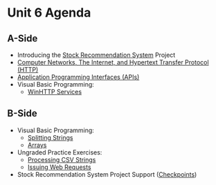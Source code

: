 # Unit 6 Agenda

## A-Side

  + Introducing the [Stock Recommendation System](/projects/projects/stock-recommendation-system/project.md) Project
  + [Computer Networks, The Internet, and Hypertext Transfer Protocol (HTTP)](/notes/information-systems/computer-networks.md)
  + [Application Programming Interfaces (APIs)](/notes/information-systems/apis.md)
  + Visual Basic Programming:
    + [WinHTTP Services](/notes/visual-basic/win-http-services/notes.md)

## B-Side

  + Visual Basic Programming:
    + [Splitting Strings](/notes/visual-basic/datatypes/strings.md#string-splitting)
    + [Arrays](/notes/visual-basic/datatypes/arrays.md)
  + Ungraded Practice Exercises:
    + [Processing CSV Strings](/exercises/processing-csv-strings/exercise.md)
    + [Issuing Web Requests](/exercises/web-requests/exercise.md)
  + Stock Recommendation System Project Support ([Checkpoints](projects/stock-recommendation-system/checkpoints.md))
